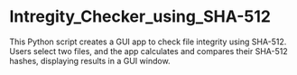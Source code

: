 # Intregity_Checker_using_SHA-512
This Python script creates a GUI app to check file integrity using SHA-512. Users select two files, and the app calculates and compares their SHA-512 hashes, displaying results in a GUI window.
